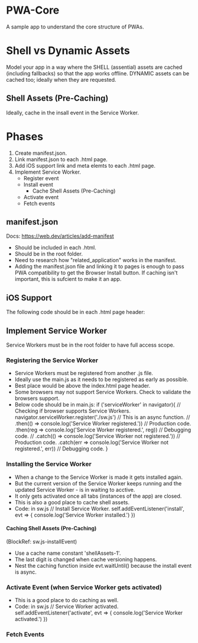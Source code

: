 # PWA-Core
 A sample app to understand the core structure of PWAs.

# Shell vs Dynamic Assets
 Model your app in a way where the SHELL (assential) assets are cached (including fallbacks) so that the app works offline. DYNAMIC assets can be cached too; ideally when they are requested.
 ## Shell Assets (Pre-Caching)
 Ideally, cache in the insall event in the Service Worker.

# Phases
1. Create manifest.json.  
2. Link manifest.json to each .html page.
3. Add iOS support link and meta elemts to each .html page.
4. Implement Service Worker.
    - Register event
    - Install event
        - Cache Shell Assets (Pre-Caching)
    - Activate event
    - Fetch events

## manifest.json
Docs: https://web.dev/articles/add-manifest 
- Should be included in each .html. 
- Should be in the root folder. 
- Need to research how "related_application" works in the manifest.
- Adding the manifest.json file and linking it to pages is enough to pass PWA compatibility to get the Browser Install button. If caching isn't important, this is sufcient to make it an app. 

## iOS Support
The following code should be in each .html page header:
<link rel="apple-touch-icon" href="./assets/app-images/apple-touch-icon.png">
<meta name="apple-mobile-web-app-status-bar" content="#FFE1C4">

## Implement Service Worker
Service Workers must be in the root folder to have full access scope.
### Registering the Service Worker
- Service Workers must be registered from another .js file. 
- Ideally use the main.js as it needs to be registered as early as possible. 
- Best place would be above the index.html page header.
- Some browsers may not support Service Workers. Check to validate the browsers support.
- Below code should be in main.js:
if ('serviceWorker' in navigator){ // Checking if browser supports Service Workers.
    navigator.serviceWorker.register('./sw.js') // This is an async function.
        // .then(() => console.log('Service Worker registered.')) // Production code.
        .then(reg => console.log('Service Worker registered.', reg)) // Debugging code.
        // .catch(() => console.log('Service Worker not registered.')) // Production code.
        .catch(err => console.log('Service Worker not registered.', err)) // Debugging code.
}
### Installing the Service Worker
- When a change to the Service Worker is made it gets installed again. 
- But the current version of the Service Worker keeps running and the updated Service Worker - is in waiting to acctive. 
- It only gets activated once all tabs (instances of the app) are closed. 
- This is also a good place to cache shell assets. 
- Code: in sw.js
// Install Service Worker.
self.addEventListener('install', evt => {
    console.log('Service Worker installed.')
})
#### Caching Shell Assets (Pre-Caching)
(BlockRef: sw.js-installEvent)
- Use a cache name constant 'shellAssets-1'.
- The last digit is changed when cache versioning happens.
- Nest the caching function inside evt.waitUntil() because the install event is async.
### Activate Event (when Service Worker gets activated)
- This is a good place to do caching as well.
- Code: in sw.js
// Service Worker activated.
self.addEventListener('activate', evt => {
    console.log('Service Worker activated.')
})
### Fetch Events
